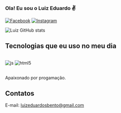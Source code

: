 ### Ola! Eu sou o Luiz Eduardo ✌️

[![Facebook](https://img.shields.io/badge/Facebook-1877F2?style=for-the-badge&logo=facebook&logoColor=white
)](https://www.facebook.com/luizeduardo.bento.7)
[![Instagram](https://img.shields.io/badge/Instagram-E4405F?style=for-the-badge&logo=instagram&logoColor=white)](https://www.instagram.com/luizeduardo.bento.7/)

![Luiz GitHub stats](https://github-readme-stats.vercel.app/api?username=Lu1zEdu4rdo&show_icons=true&theme=tokyonight)

## Tecnologias que eu uso no meu dia

<div style="display: inline_block"><br/>  
    <img aling="center" alt="js" src="https://img.shields.io/badge/JavaScript-F7DF1E?style=for-the-badge&logo=javascript&logoColor=black" />
    <img aling="center" alt="html5" src="https://img.shields.io/badge/HTML5-E34F26?style=for-the-badge&logo=html5&logoColor=white" />
</div><br/>

Apaixonado por progamação.

## Contatos 
 E-mail: luizeduardosbento@gmail.com

